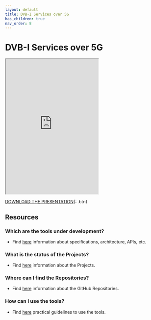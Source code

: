 ```yaml
---
layout: default
title: DVB-I Services over 5G
has_children: true
nav_order: 8
---
```


# DVB-I Services over 5G
<iframe width="60%" height="440" src="https://drive.google.com/file/d/1iZimmem_SSWODbREopaNPs3Y5FbA9k7v/preview"></iframe>

[DOWNLOAD THE PRESENTATION](https://drive.google.com/file/d/1iZimmem_SSWODbREopaNPs3Y5FbA9k7v/preview){: .btn} 

## Resources
### Which are the tools under development?
* Find [here](./under-development.html) information about specifications, architecture, APIs, etc.
### What is the status of the Projects?
* Find [here](./projects.html) information about the Projects.
### Where can I find the Repositories?
* Find [here](./repositories.html) information about the GitHub Repositories.
### How can I use the tools?
* Find [here](./tutorials.html) practical guidelines to use the tools.
